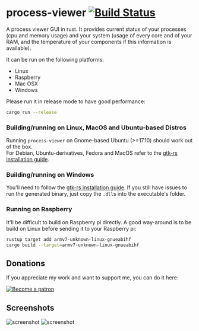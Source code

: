 # process-viewer [![Build Status](https://travis-ci.org/GuillaumeGomez/process-viewer.png?branch=master)](https://travis-ci.org/GuillaumeGomez/process-viewer)
A process viewer GUI in rust. It provides current status of your processes (cpu and memory usage) and your system (usage of every core and of your RAM, and the temperature of your components if this information is available).

It can be run on the following platforms:

 * Linux
 * Raspberry
 * Mac OSX
 * Windows

Please run it in release mode to have good performance:

```bash
cargo run --release
```

### Building/running on Linux, MacOS and Ubuntu-based Distros

Running ```process-viewer``` on Gnome-based Ubuntu (>=17.10) should work out of the box.  
For Debian, Ubuntu-derivatives, Fedora and MacOS refer to the [gtk-rs installation guide](http://gtk-rs.org/docs/requirements.html).

### Building/running on Windows

You'll need to follow the [gtk-rs installation guide](http://gtk-rs.org/docs/requirements.html#windows). If you still have issues to run the generated binary, just copy the `.dll`s into the executable's folder.

### Running on Raspberry

It'll be difficult to build on Raspberry pi directly. A good way-around is to be build on Linux before sending it to your Raspberry pi:

```bash
rustup target add armv7-unknown-linux-gnueabihf
cargo build --target=armv7-unknown-linux-gnueabihf
```

## Donations

If you appreciate my work and want to support me, you can do it here:

[![Become a patron](https://c5.patreon.com/external/logo/become_a_patron_button.png)](https://www.patreon.com/GuillaumeGomez)

## Screenshots

![screenshot](http://guillaume-gomez.fr/image/screen1.png)
![screenshot](http://guillaume-gomez.fr/image/screen2.png)
